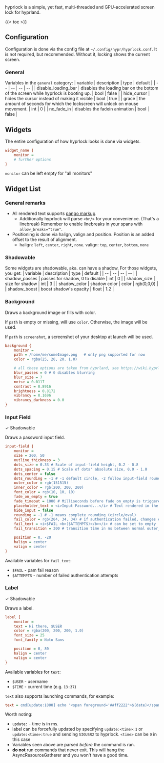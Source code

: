 hyprlock is a simple, yet fast, multi-threaded and GPU-accelerated screen
lock for hyprland.

{{< toc >}}

## Configuration

Configuration is done via the config file at `~/.config/hypr/hyprlock.conf`. It is not required, but recommended. Without it, locking shows the current screen.
### General

Variables in the `general` category:
| variable | description | type | default |
| -- | -- | -- | -- |
| disable_loading_bar | disables the loading bar on the bottom of the screen while hyprlock is booting up. | bool | false |
| hide_cursor | hides the cursor instead of making it visible | bool | true |
| grace | the amount of seconds for which the lockscreen will unlock on mouse movement. | int | 0 |
| no_fade_in | disables the fadein animation | bool | false |

## Widgets

The entire configuration of how hyprlock looks is done via widgets.

```ini
widget_name {
    monitor =
    # further options
}
```

`monitor` can be left empty for "all monitors"

## Widget List

### General remarks
- All rendered text supports [pango markup](https://docs.gtk.org/Pango/pango_markup.html).
   - Additionally hyprlock will parse `<br/>` for your convenience. (That's a linebreak) Remember to enable linebreaks in your spans with `allow_breaks="true"`.
- Positioning is done via halign, valign and position. Position is an added offset to the result of alignment.
   - halign: `left`, `center`, `right`, `none`. valign: `top`, `center`, `bottom`, `none`

### Shadowable

Some widgets are shadowable, aka. can have a shadow. For those widgets, you get:
| variable | description | type | default |
| -- | -- | -- | -- |
| shadow_passes | passes for shadow, 0 to disable | int | 0 |
| shadow_size | size for shadow | int | 3 |
| shadow_color | shadow color | color | rgb(0,0,0) |
| shadow_boost | boost shadow's opacity | float | 1.2 |

### Background

Draws a background image or fills with color.

If `path` is empty or missing, will use `color`. Otherwise, the image will be used.

If `path` is `screenshot`, a screenshot of your desktop at launch will be used.

```ini
background {
    monitor =
    path = /home/me/someImage.png   # only png supported for now
    color = rgba(25, 20, 20, 1.0)

    # all these options are taken from hyprland, see https://wiki.hyprland.org/Configuring/Variables/#blur for explanations
    blur_passes = 0 # 0 disables blurring
    blur_size = 7
    noise = 0.0117
    contrast = 0.8916
    brightness = 0.8172
    vibrancy = 0.1696
    vibrancy_darkness = 0.0
}
```

### Input Field

&check; Shadowable

Draws a password input field.

```ini
input-field {
    monitor =
    size = 200, 50
    outline_thickness = 3
    dots_size = 0.33 # Scale of input-field height, 0.2 - 0.8
    dots_spacing = 0.15 # Scale of dots' absolute size, 0.0 - 1.0
    dots_center = false
    dots_rounding = -1 # -1 default circle, -2 follow input-field rounding
    outer_color = rgb(151515)
    inner_color = rgb(200, 200, 200)
    font_color = rgb(10, 10, 10)
    fade_on_empty = true
    fade_timeout = 1000 # Milliseconds before fade_on_empty is triggered.
    placeholder_text = <i>Input Password...</i> # Text rendered in the input box when it's empty.
    hide_input = false
    rounding = -1 # -1 means complete rounding (circle/oval)
    fail_color = rgb(204, 34, 34) # if authentication failed, changes outer_color and fail message color
    fail_text = <i>$FAIL <b>($ATTEMPTS)</b></i> # can be set to empty
    fail_transition = 300 # transition time in ms between normal outer_color and fail_color

    position = 0, -20
    halign = center
    valign = center
}
```

Available variables for `fail_text`:
 - `$FAIL` - pam fail reason
 - `$ATTEMPTS` - number of failed authentication attempts

### Label

&check; Shadowable

Draws a label.

```ini
label {
    monitor =
    text = Hi there, $USER
    color = rgba(200, 200, 200, 1.0)
    font_size = 25
    font_family = Noto Sans

    position = 0, 80
    halign = center
    valign = center
}
```

Available variables for `text`:
 - `$USER` - username
 - `$TIME` - current time (e.g. `13:37`)

`text` also supports launching commands, for example:
```ini
text = cmd[update:1000] echo "<span foreground='##ff2222'>$(date)</span>"
```
Worth noting:
 - `update:` - time is in ms.
 - label can be forcefully updated by specifying `update:<time>:1` or `update:<time>:true` and sending `SIGUSR2` to hyprlock. `<time>` can be `0` in this case
 - Variables seen above are parsed _before_ the command is ran.
 - **do not** run commands that never exit. This will hang the AsyncResourceGatherer and you won't have a good time.



